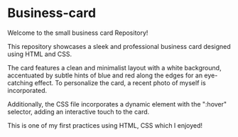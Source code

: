 # Business-card

Welcome to the small business card Repository! 

This repository showcases a sleek and professional business card designed using HTML and CSS. 

The card features a clean and minimalist layout with a white background, accentuated by subtle hints of blue and red along the edges for an eye-catching effect. 
To personalize the card, a recent photo of myself is incorporated. 

Additionally, the CSS file incorporates a dynamic element with the ":hover" selector, adding an interactive touch to the card.

This is one of my first practices using HTML, CSS which I enjoyed!

